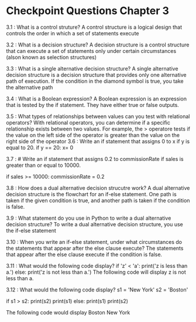 # Checkpoint Questions Chapter 3

3.1 : What is a control struture? A control structure is a logical design that controls the order in which a set of statements execute

3.2 : What is a decision structure? A decision structure is a control structure that can execute a set of statements only under certain circumstances (alson known as selection structures)

3.3 : What is a single alternative decision structure? A single alternative decision structure is a decision structure that provides only one alternative path of execution. If the condition in the diamond symbol is true, you take the alternative path

3.4 : What is a Boolean expression? A Boolean expression is an expression that is tested by the if statement. They have either true or false outputs.

3.5 : What types of relationships between values can you test with relational operators?  With relational operators, you can determine if a specific relationship exists between two values. For example, the > operatore tests if the value on the left side of the operator is greater than the value on the right side of the operator
3.6 : Write an if statement that assigns 0 to x if y is equal to 20. 
if y == 20:
    x= 0


3.7 : # Write an if statement that assigns 0.2 to 
commissionRate if sales is greater than or equal to 10000.

if sales >= 10000:
    commissionRate = 0.2

3.8 : How does a dual alternative decision strucutre work? A dual alternative decision structure is the flowchart for an if-else statement. One path is taken if the given condition is true, and another path is taken if the condition is false. 

3.9 : What statement do you use in Python to write a dual alternative decision structure? To write a dual alternative decision structure, you use the if-else statement

3.10 : When you write an if-else statement, under what circumstances do the statements that appear after the else clause execute? The statements that appear after the else clause execute if the condition is false. 

3.11 : What would the following code display?
    if 'z' < 'a':
        print('z is less than a.')
    else:
        print('z is not less than a.')
The following code will display z is not less than a.

3.12 : What would the following code display? 
s1 = 'New York'
s2 = 'Boston'

if s1 > s2: 
print(s2)
print(s1)
else:
print(s1)
print(s2)

The following code would display 
Boston 
New York